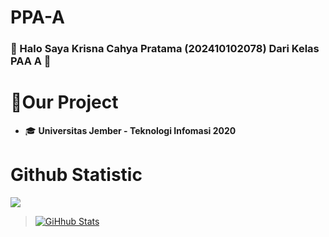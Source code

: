 # PPA-A
### 👋 Halo Saya Krisna Cahya Pratama (202410102078) Dari Kelas PAA A 👋



# 🔮Our Project
- 🎓 **Universitas Jember - Teknologi Infomasi 2020**

# Github Statistic
![](https://komarev.com/ghpvc/?username=KrisnaCahya&color=blue)

> [![GiHhub Stats](https://github-readme-stats.vercel.app/api?username=KrisnaCahya&show_icons=true&theme=dark&count_private=true)](https://discord.gg/hehe)
  

